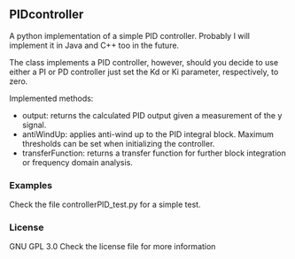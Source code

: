 ## PIDcontroller
A python implementation of a simple PID controller. Probably I will implement it in Java and C++ too in the future.

The class implements a PID controller, however, should you decide to use either a PI or PD controller just set the Kd or Ki parameter, respectively, to zero.

Implemented methods:
- output: returns the calculated PID output given a measurement of the y signal.
- antiWindUp: applies anti-wind up to the PID integral block. Maximum thresholds can be set when initializing the controller.
- transferFunction: returns a transfer function for further block integration or frequency domain analysis.

### Examples
Check the file controllerPID_test.py for a simple test.

### License
GNU GPL 3.0
Check the license file for more information
